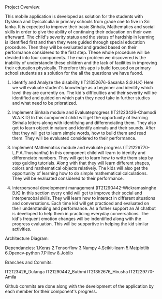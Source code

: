 Project Overview:

This mobile application is developed as solution for the students with Dyslexia and Dyscalculia in primary schools from grade one to five in Sri lanka. It is expected to improve their basic Sinhala, Mathematics and social skills in order to give the ability of continuing their education on their own afterward. The child's severity status and the status of hardship in learning is identified first and then they were guided through special education procedure. Then they will be evaluated and graded based on their performance considered to the first step. These whole procedure will be devided into four components.
The main problem we discovered is the inability of understandin these children and the lack of facilities in improving their education physically. Therefore this app is build focused on primary school students as a solution for the all the questions we have fuond.

1. Identify and Analyze the disability (IT21352676-Sasanka S.G.H.K)
	Here we will evaluate student's knowledge as a beginner and identify which level they are currently on. The kid's difficulties and their severity will be identified and guided on which path they need take in further studies and what need to be prioratized. 

2. Implement Sinhala module and Evaluateprogress (IT21223426-Chamodi W.A.K.D)
	In this component child will get the opportunity of learning Sinhala letters along with identifying and differenciating them. They also get to learn object in nature and identify animals and their sounds. After that they will get to learn simple words, how to build them and read them. They will be evaluated considered to their performance. 

3. Implement Mathematics module and evaluate progress (IT21229770-L.P.A.Thushantha)
	In this component child will learn to identify and differenciate numbers. They will get to learn how to write them step by step guiding tutorials. Along with that they will learn different shapes, colors and mathematical objects relatively. The kids will also get the opportunity of learning how to do simple mathematical calculations. They will be evaluated considered to their performance.

4. Interpersonal developmemt management (IT21290442-Wickramasinghe B.K)
	In this section every child will get to improve their social and interpersobal skills. They will learn how to interact in different situations and conversations. Each time kid will get practiced and evaluated on their understanding and performance. As a futher support an AI chatbot is developed to help them in practicing everyday conversations. The kid's frequent emotion changes will be indentified along with the progress evaluation. This will be supportive in helping the kid similar activities.



Architecture Diagram:
    


Dependancies:
	1.Keras
	2.Tensorflow
	3.Numpy
	4.Scikit-learn
	5.Matplotlib
	6.Opencv-python
	7.Pillow
	8.Joblib


Branches and Commits:

IT2123426_Dulanga
IT21290442_Buthmi
IT21352676_Hirusha
IT21229770-Amila

Github commits are done along with the development of the application by each member for their component's progress.




